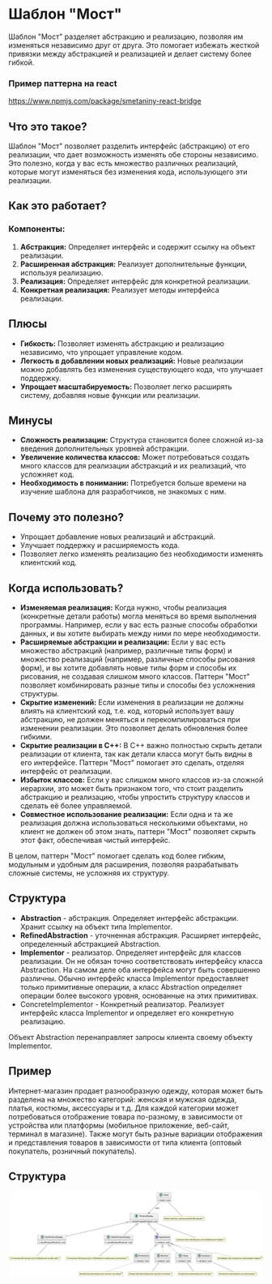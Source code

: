 # Шаблон "Мост"

Шаблон "Мост" разделяет абстракцию и реализацию, позволяя им изменяться независимо друг от друга. Это помогает избежать
жесткой привязки между абстракцией и реализацией и делает систему более гибкой.

### Пример паттерна на react

https://www.npmjs.com/package/smetaniny-react-bridge

## Что это такое?

Шаблон "Мост" позволяет разделить интерфейс (абстракцию) от его реализации, что дает возможность изменять обе стороны
независимо. Это полезно, когда у вас есть множество различных реализаций, которые могут изменяться без изменения кода,
использующего эти реализации.

## Как это работает?

### Компоненты:

1. **Абстракция:** Определяет интерфейс и содержит ссылку на объект реализации.
2. **Расширенная абстракция:** Реализует дополнительные функции, используя реализацию.
3. **Реализация:** Определяет интерфейс для конкретной реализации.
4. **Конкретная реализация:** Реализует методы интерфейса реализации.

## Плюсы

- **Гибкость:** Позволяет изменять абстракцию и реализацию независимо, что упрощает управление кодом.
- **Легкость в добавлении новых реализаций:** Новые реализации можно добавлять без изменения существующего кода, что
  улучшает поддержку.
- **Упрощает масштабируемость:** Позволяет легко расширять систему, добавляя новые функции или реализации.

## Минусы

- **Сложность реализации:** Структура становится более сложной из-за введения дополнительных уровней абстракции.
- **Увеличение количества классов:** Может потребоваться создать много классов для реализации абстракций и их
  реализаций, что усложняет код.
- **Необходимость в понимании:** Потребуется больше времени на изучение шаблона для разработчиков, не знакомых с ним.

## Почему это полезно?

- Упрощает добавление новых реализаций и абстракций.
- Улучшает поддержку и расширяемость кода.
- Позволяет легко изменять реализацию без необходимости изменять клиентский код.

## Когда использовать?

- **Изменяемая реализация:** Когда нужно, чтобы реализация (конкретные детали работы) могла меняться во время выполнения
  программы. Например, если у вас есть разные способы обработки данных, и вы хотите выбирать между ними по мере
  необходимости.
- **Расширяемые абстракции и реализации:** Если у вас есть множество абстракций (например, различные типы форм) и
  множество
  реализаций (например, различные способы рисования форм), и вы хотите добавлять новые типы форм и способы их рисования,
  не создавая слишком много классов. Паттерн "Мост" позволяет комбинировать разные типы и способы без усложнения
  структуры.
- **Скрытие изменений:** Если изменения в реализации не должны влиять на клиентский код, т.е. код, который использует
  вашу
  абстракцию, не должен меняться и перекомпилироваться при изменении реализации. Это позволяет делать обновления более
  гибкими.
- **Скрытие реализации в C++:** В C++ важно полностью скрыть детали реализации от клиента, так как детали класса могут
  быть
  видны в его интерфейсе. Паттерн "Мост" помогает это сделать, отделяя интерфейс от реализации.
- **Избыток классов:** Если у вас слишком много классов из-за сложной иерархии, это может быть признаком того, что стоит
  разделить абстракцию и реализацию, чтобы упростить структуру классов и сделать её более управляемой.
- **Совместное использование реализации:** Если одна и та же реализация должна использоваться несколькими объектами, но
  клиент не должен об этом знать, паттерн "Мост" позволяет скрыть этот факт, обеспечивая чистый интерфейс.

В целом, паттерн "Мост" помогает сделать код более гибким, модульным и удобным для расширения, позволяя разрабатывать
сложные системы, не усложняя их структуру.

## Структура

- **Abstraction** - абстракция. Определяет интерфейс абстракции. Хранит ссылку на объект типа Implementor.
- **RefinedAbstraction** - уточненная абстракция. Расширяет интерфейс, определенный абстракцией Abstraction.
- **Implementor** - реализатор. Определяет интерфейс для классов реализации. Он не обязан точно соответствовать
  интерфейсу класса Abstraction. На самом деле оба интерфейса могут быть совершенно различны. Обычно интерфейс класса
  Implementor предоставляет только примитивные операции, а класс Abstraction определяет операции более высокого уровня,
  основанные на этих примитивах.
- ConcreteImplementor - Конкретный реализатор. Реализует интерфейс класса Implementor и определяет его конкретную
  реализацию.

Объект Abstraction перенаправляет запросы клиента своему объекту Implementor.

## Пример
Интернет-магазин продает разнообразную одежду, которая может быть разделена на множество категорий: женская и мужская
одежда, платья, костюмы, аксессуары и т.д. Для каждой категории может потребоваться отображение товара по-разному, в
зависимости от устройства или платформы (мобильное приложение, веб-сайт, терминал в магазине). Также могут быть разные
вариации отображения и представления товаров в зависимости от типа клиента (оптовый покупатель, розничный покупатель).

## Структура

![uml](uml.png)
